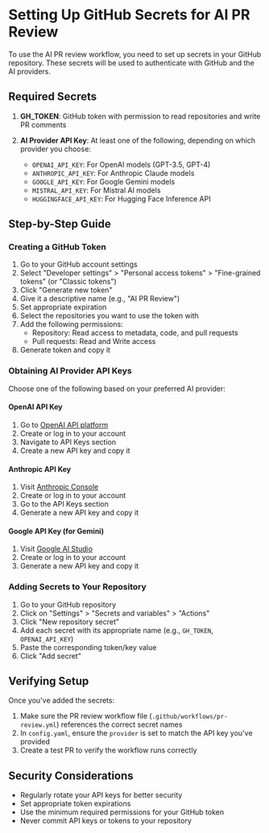 # Setting Up GitHub Secrets for AI PR Review

To use the AI PR review workflow, you need to set up secrets in your GitHub repository. These secrets will be used to authenticate with GitHub and the AI providers.

## Required Secrets

1. **GH_TOKEN**: GitHub token with permission to read repositories and write PR comments

2. **AI Provider API Key**: At least one of the following, depending on which provider you choose:
   - `OPENAI_API_KEY`: For OpenAI models (GPT-3.5, GPT-4)
   - `ANTHROPIC_API_KEY`: For Anthropic Claude models
   - `GOOGLE_API_KEY`: For Google Gemini models
   - `MISTRAL_API_KEY`: For Mistral AI models
   - `HUGGINGFACE_API_KEY`: For Hugging Face Inference API

## Step-by-Step Guide

### Creating a GitHub Token

1. Go to your GitHub account settings
2. Select "Developer settings" > "Personal access tokens" > "Fine-grained tokens" (or "Classic tokens")
3. Click "Generate new token"
4. Give it a descriptive name (e.g., "AI PR Review")
5. Set appropriate expiration
6. Select the repositories you want to use the token with
7. Add the following permissions:
   - Repository: Read access to metadata, code, and pull requests
   - Pull requests: Read and Write access
8. Generate token and copy it

### Obtaining AI Provider API Keys

Choose one of the following based on your preferred AI provider:

#### OpenAI API Key
1. Go to [OpenAI API platform](https://platform.openai.com/)
2. Create or log in to your account
3. Navigate to API Keys section
4. Create a new API key and copy it

#### Anthropic API Key
1. Visit [Anthropic Console](https://console.anthropic.com/)
2. Create or log in to your account
3. Go to the API Keys section
4. Generate a new API key and copy it

#### Google API Key (for Gemini)
1. Visit [Google AI Studio](https://makersuite.google.com/app/apikey)
2. Create or log in to your account
3. Generate a new API key and copy it

### Adding Secrets to Your Repository

1. Go to your GitHub repository
2. Click on "Settings" > "Secrets and variables" > "Actions"
3. Click "New repository secret"
4. Add each secret with its appropriate name (e.g., `GH_TOKEN`, `OPENAI_API_KEY`)
5. Paste the corresponding token/key value
6. Click "Add secret"

## Verifying Setup

Once you've added the secrets:

1. Make sure the PR review workflow file (`.github/workflows/pr-review.yml`) references the correct secret names
2. In `config.yaml`, ensure the `provider` is set to match the API key you've provided
3. Create a test PR to verify the workflow runs correctly

## Security Considerations

- Regularly rotate your API keys for better security
- Set appropriate token expirations
- Use the minimum required permissions for your GitHub token
- Never commit API keys or tokens to your repository